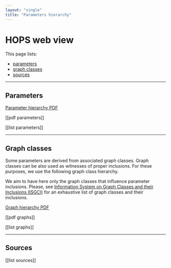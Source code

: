 ```yaml
---
layout: "single"
title: "Parameters hierarchy"
---
```


# HOPS web view

This page lists:

* [parameters](#parameters)
* [graph classes](#graph-classes)
* [sources](#sources)

---

## Parameters

[Parameter hierarchy PDF](parameters.pdf)

[[pdf parameters]]

[[list parameters]]

---

## Graph classes

Some parameters are derived from associated graph classes.
Graph classes can be also used as witnesses of proper inclusions.
For these purposes, we use the following graph class hierarchy.

We aim to have here only the graph classes that influence parameter inclusions.
Please, see [Information System on Graph Classes and their Inclusions (ISGCI)](https://www.graphclasses.org/) for an exhaustive list of graph classes and their inclusions.

[Graph hierarchy PDF](graphs)

[[pdf graphs]]

[[list graphs]]

---

## Sources

[[list sources]]
